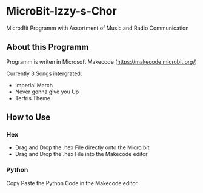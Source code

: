 # MicroBit-Izzy-s-Chor

Micro:Bit Programm with Assortment of Music and Radio Communication

## About this Programm
Programm is writen in Microsoft Makecode (https://makecode.microbit.org/)

Currently 3 Songs intergrated:
* Imperial March
* Never gonna give you Up
* Tertris Theme

## How to Use
### Hex
* Drag and Drop the .hex File directly onto the Micro:bit
* Drag and Drop the .hex File into the Makecode editor

### Python
Copy Paste the Python Code in the Makecode editor
